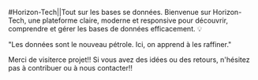 #Horizon-Tech||Tout sur les bases se données.
Bienvenue sur Horizon-Tech, une plateforme claire, moderne et responsive pour découvrir, comprendre et gérer les bases de données efficacement. 💡

"Les données sont le nouveau pétrole. Ici, on apprend à les raffiner."

Merci de visiterce projet!! Si vous avez des idées ou des retours, n'hésitez pas à contribuer ou à nous contacter!!
